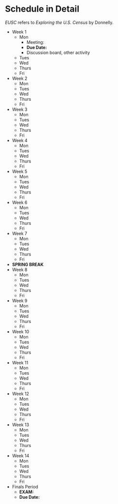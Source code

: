 # Schedule in Detail

*EUSC* refers to *Exploring the U.S. Census* by Donnelly.

* Week 1
    * Mon
        * Meeting:
        * **Due Date:**
        * Discussion board, other activity
    * Tues
    * Wed
    * Thurs
    * Fri
* Week 2
    * Mon
    * Tues
    * Wed
    * Thurs
    * Fri
* Week 3
    * Mon
    * Tues
    * Wed
    * Thurs
    * Fri
* Week 4
    * Mon
    * Tues
    * Wed
    * Thurs
    * Fri
* Week 5
    * Mon
    * Tues
    * Wed
    * Thurs
    * Fri
* Week 6
    * Mon
    * Tues
    * Wed
    * Thurs
    * Fri
* Week 7
    * Mon
    * Tues
    * Wed
    * Thurs
    * Fri
* **SPRING BREAK**
* Week 8
    * Mon
    * Tues
    * Wed
    * Thurs
    * Fri
* Week 9
    * Mon
    * Tues
    * Wed
    * Thurs
    * Fri
* Week 10
    * Mon
    * Tues
    * Wed
    * Thurs
    * Fri
* Week 11
    * Mon
    * Tues
    * Wed
    * Thurs
    * Fri
* Week 12
    * Mon
    * Tues
    * Wed
    * Thurs
    * Fri
* Week 13
    * Mon
    * Tues
    * Wed
    * Thurs
    * Fri
* Week 14
    * Mon
    * Tues
    * Wed
    * Thurs
    * Fri
* Finals Period
    * **EXAM:**
    * **Due Date:**
